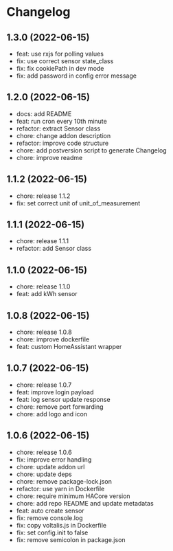 # Changelog

<!-- changelog_start -->
## 1.3.0 (2022-06-15)

- feat: use rxjs for polling values
- fix: use correct sensor state_class
- fix: fix cookiePath in dev mode
- fix: add password in config error message
## 1.2.0 (2022-06-15)

- docs: add README
- feat: run cron every 10th minute
- refactor: extract Sensor class
- chore: change addon description
- refactor: improve code structure
- chore: add postversion script to generate Changelog
- chore: improve readme
## 1.1.2 (2022-06-15)

- chore: release 1.1.2
- fix: set correct unit of unit_of_measurement

## 1.1.1 (2022-06-15)

- chore: release 1.1.1
- refactor: add Sensor class

## 1.1.0 (2022-06-15)

- chore: release 1.1.0
- feat: add kWh sensor

## 1.0.8 (2022-06-15)

- chore: release 1.0.8
- chore: improve dockerfile
- feat: custom HomeAssistant wrapper

## 1.0.7 (2022-06-15)

- chore: release 1.0.7
- feat: improve login payload
- feat: log sensor update response
- chore: remove port forwarding
- chore: add logo and icon

## 1.0.6 (2022-06-15)

- chore: release 1.0.6
- fix: improve error handling
- chore: update addon url
- chore: update deps
- chore: remove package-lock.json
- refactor: use yarn in Dockerfile
- chore: require minimum HACore version
- chore: add repo README and update metadatas
- feat: auto create sensor
- fix: remove console.log
- fix: copy voltalis.js in Dockerfile
- fix: set config.init to false
- fix: remove semicolon in package.json

